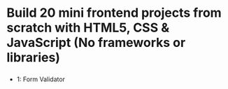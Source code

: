 # Build 20 mini frontend projects from scratch with HTML5, CSS & JavaScript (No frameworks or libraries)

#####

* 1: Form Validator